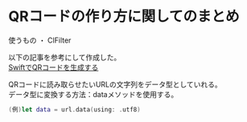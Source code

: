 # QRコードの作り方に関してのまとめ
使うもの
・ ClFilter

以下の記事を参考にして作成した。</br>
[SwiftでQRコードを生成する](https://zenn.dev/mark_1975m/articles/b491bb9e9752c0)

QRコードに読み取らせたいURLの文字列をデータ型としていれる。</br>
データ型に変換する方法：dataメソッドを使用する。</br>
```swift
(例)let data = url.data(using: .utf8)
```
